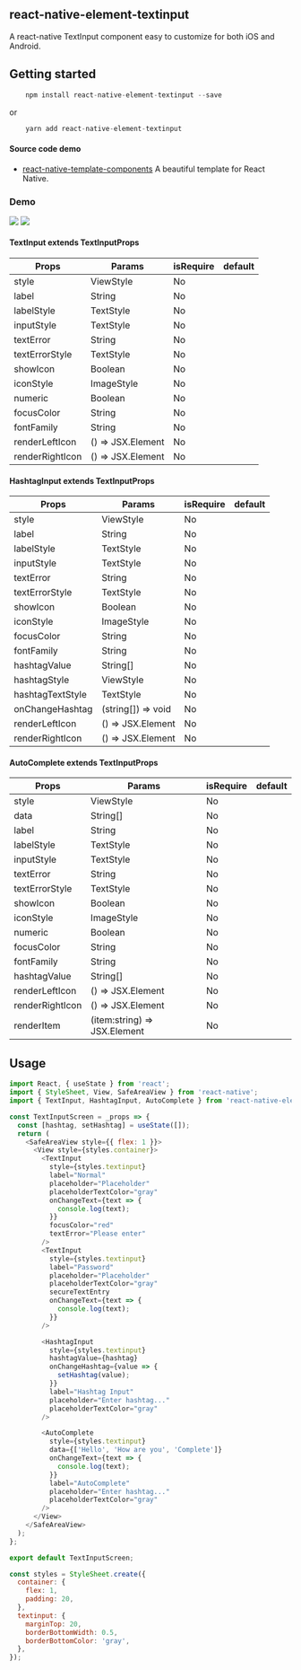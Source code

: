 ## react-native-element-textinput
A react-native TextInput component easy to customize for both iOS and Android.

## Getting started
```js
    npm install react-native-element-textinput --save
```
or

```js
    yarn add react-native-element-textinput
```

#### Source code demo
- [react-native-template-components](https://github.com/hoaphantn7604/react-native-template-components) A beautiful template for React Native.

### Demo
![](https://github.com/hoaphantn7604/file-upload/blob/master/document/textinput/demo.gif)
![](https://github.com/hoaphantn7604/file-upload/blob/master/document/textinput/demo.png)

#### TextInput extends TextInputProps
| Props              | Params               | isRequire | default          |
| ------------------ | -------------------- | --------- | ---------------- |
| style              | ViewStyle            | No        |                  |
| label              | String               | No        |                  |
| labelStyle         | TextStyle            | No        |                  |
| inputStyle         | TextStyle            | No        |                  |
| textError          | String               | No        |                  |
| textErrorStyle     | TextStyle            | No        |                  |
| showIcon           | Boolean              | No        |                  |
| iconStyle          | ImageStyle           | No        |                  |
| numeric            | Boolean              | No        |                  |
| focusColor         | String               | No        |                  |
| fontFamily         | String               | No        |                  |
| renderLeftIcon     | () => JSX.Element    | No        |                  |
| renderRightIcon    | () => JSX.Element    | No        |                  |

#### HashtagInput extends TextInputProps
| Props              | Params               | isRequire | default          |
| ------------------ | -------------------- | --------- | ---------------- |
| style              | ViewStyle            | No        |                  |
| label              | String               | No        |                  |
| labelStyle         | TextStyle            | No        |                  |
| inputStyle         | TextStyle            | No        |                  |
| textError          | String               | No        |                  |
| textErrorStyle     | TextStyle            | No        |                  |
| showIcon           | Boolean              | No        |                  |
| iconStyle          | ImageStyle           | No        |                  |
| focusColor         | String               | No        |                  |
| fontFamily         | String               | No        |                  |
| hashtagValue       | String[]             | No        |                  |
| hashtagStyle       | ViewStyle            | No        |                  |
| hashtagTextStyle   | TextStyle            | No        |                  |
| onChangeHashtag    | (string[]) => void   | No        |                  |
| renderLeftIcon     | () => JSX.Element    | No        |                  |
| renderRightIcon    | () => JSX.Element    | No        |                  |

#### AutoComplete extends TextInputProps
| Props              | Params                       | isRequire | default          |
| ------------------ | ---------------------------- | --------- | ---------------- |
| style              | ViewStyle                    | No        |                  |
| data               | String[]                     | No        |                  |
| label              | String                       | No        |                  |
| labelStyle         | TextStyle                    | No        |                  |
| inputStyle         | TextStyle                    | No        |                  |
| textError          | String                       | No        |                  |
| textErrorStyle     | TextStyle                    | No        |                  |
| showIcon           | Boolean                      | No        |                  |
| iconStyle          | ImageStyle                   | No        |                  |
| numeric            | Boolean                      | No        |                  |
| focusColor         | String                       | No        |                  |
| fontFamily         | String                       | No        |                  |
| hashtagValue       | String[]                     | No        |                  |
| renderLeftIcon     | () => JSX.Element            | No        |                  |
| renderRightIcon    | () => JSX.Element            | No        |                  |
| renderItem         | (item:string) => JSX.Element | No        |                  |

## Usage
```javascript
import React, { useState } from 'react';
import { StyleSheet, View, SafeAreaView } from 'react-native';
import { TextInput, HashtagInput, AutoComplete } from 'react-native-element-textinput';

const TextInputScreen = _props => {
  const [hashtag, setHashtag] = useState([]);
  return (
    <SafeAreaView style={{ flex: 1 }}>
      <View style={styles.container}>
        <TextInput
          style={styles.textinput}
          label="Normal"
          placeholder="Placeholder"
          placeholderTextColor="gray"
          onChangeText={text => {
            console.log(text);
          }}
          focusColor="red"
          textError="Please enter"
        />
        <TextInput
          style={styles.textinput}
          label="Password"
          placeholder="Placeholder"
          placeholderTextColor="gray"
          secureTextEntry
          onChangeText={text => {
            console.log(text);
          }}
        />

        <HashtagInput
          style={styles.textinput}
          hashtagValue={hashtag}
          onChangeHashtag={value => {
            setHashtag(value);
          }}
          label="Hashtag Input"
          placeholder="Enter hashtag..."
          placeholderTextColor="gray"
        />

        <AutoComplete
          style={styles.textinput}
          data={['Hello', 'How are you', 'Complete']}
          onChangeText={text => {
            console.log(text);
          }}
          label="AutoComplete"
          placeholder="Enter hashtag..."
          placeholderTextColor="gray"
        />
      </View>
    </SafeAreaView>
  );
};

export default TextInputScreen;

const styles = StyleSheet.create({
  container: {
    flex: 1,
    padding: 20,
  },
  textinput: {
    marginTop: 20,
    borderBottomWidth: 0.5,
    borderBottomColor: 'gray',
  },
});

```